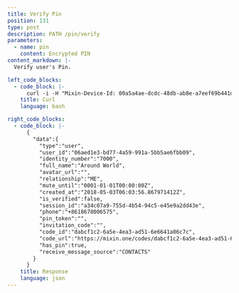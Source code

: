 ```yaml
---
title: Verify Pin
position: 131
type: post
description: PATH /pin/verify
parameters:
  - name: pin
    content: Encrypted PIN
content_markdown: |-
  Verify user's Pin.

left_code_blocks:
  - code_block: |-
      curl -i -H "Mixin-Device-Id: 00a5a4ae-dcdc-48db-ab8e-a7eef69b441d" -H "Content-Type: application/json" -H "Authorization: Bearer eyJhbGciOiJSUzUxMiIsInR5cCI6IkpXVCJ9.eyJleHAiOjE1MzMxMDkzMDIsImlhdCI6MTUyNTMzMzMwMiwianRpIjoiZGNjNjM3ZGQtY2UxMi00MTQwLWI2YzItYjU1OGM1MTYxYzQxIiwic2lkIjoiYTM0YzA3YTktNzU1ZC00YjU0LTk0YzUtZTQ1ZTlhMmRkNDNlIiwic2lnIjoiZTdkMThmMDJmZjBhMTBjNzQ1MzI4OGIyYzkyNTMyZGQ5OWZlMWYyYjc1MzQzYWY0NWI4YjMyYjk2MTE1ZWRkOSIsInVpZCI6IjA2YWVkMWUzLWJkNzctNGE1OS05OTFhLTViYjVhZTZmYmIwOSJ9.R7p5uWHQJDldW-W2CK9sdn4rVKgUbV8ITD9oZZRgb_7j7YVTGF4ulJzt9M_GprKkXmNG2Ox9IO6uIQE-RvqHziSemGAoW1__fYnWrZ8ZyOo7EZeAkbGQ1W-gjjZKz9BqxBvakew_xdgQdnGv0aJq8WffnQkyNxy1DkmITR4kehg" "https://api.mixin.one/pin/update" -X POST --data '{"pin":"rIqULBd+xaiLuKImKAI7r72azK0zMPy7dIw1fQfhYskWKxkObZvOv5E6A8bACaws"}'
    title: Curl
    language: bash

right_code_blocks:
  - code_block: |-
      {
        "data":{
          "type":"user",
          "user_id":"06aed1e3-bd77-4a59-991a-5bb5ae6fbb09",
          "identity_number":"7000",
          "full_name":"Around World",
          "avatar_url":"",
          "relationship":"ME",
          "mute_until":"0001-01-01T00:00:00Z",
          "created_at":"2018-05-03T06:03:56.867971412Z",
          "is_verified":false,
          "session_id":"a34c07a9-755d-4b54-94c5-e45e9a2dd43e",
          "phone":"+8618678006575",
          "pin_token":"",
          "invitation_code":"",
          "code_id":"dabcf1c2-6a5e-4ea3-ad51-6e6641a06c7c",
          "code_url":"https://mixin.one/codes/dabcf1c2-6a5e-4ea3-ad51-6e6641a06c7c",
          "has_pin":true,
          "receive_message_source":"CONTACTS"
        }
      }
    title: Response
    language: json
---
```

